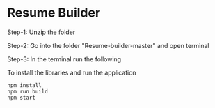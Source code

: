 # Resume Builder

Step-1: Unzip the folder

Step-2: Go into the folder "Resume-builder-master" and open terminal

Step-3: In the terminal run the following

To install the libraries and run the application

```
npm install
npm run build
npm start
```
